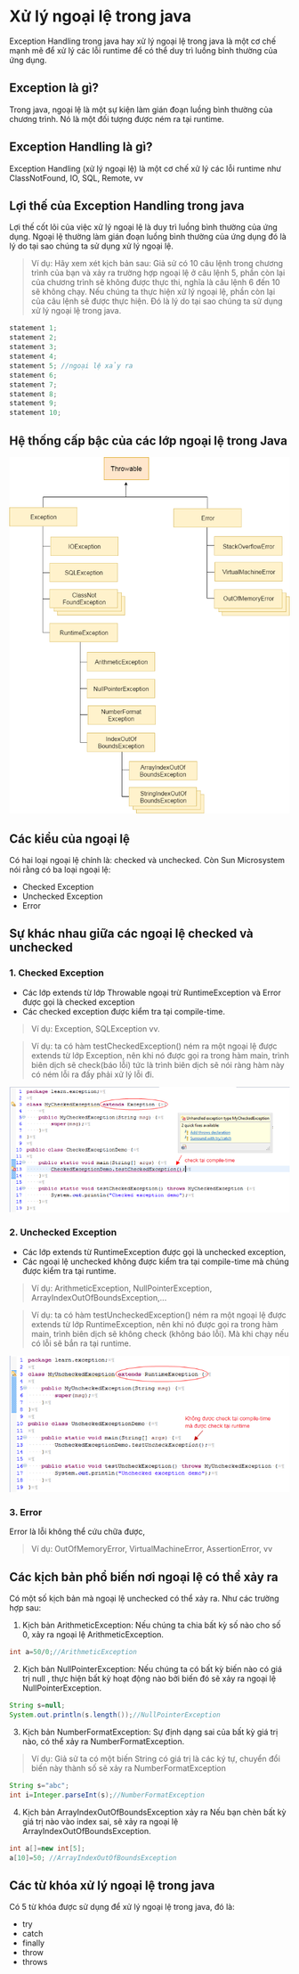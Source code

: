 # Xử lý ngoại lệ trong java
Exception Handling trong java hay xử lý ngoại lệ trong java là một cơ chế mạnh mẽ để xử lý các lỗi runtime để có thể duy trì luồng bình thường của ứng dụng.

## Exception là gì?
Trong java, ngoại lệ là một sự kiện làm gián đoạn luồng bình thường của chương trình. Nó là một đối tượng được ném ra tại runtime.

## Exception Handling là gì?
Exception Handling (xử lý ngoại lệ) là một cơ chế xử lý các lỗi runtime như ClassNotFound, IO, SQL, Remote, vv

## Lợi thế của Exception Handling trong java
Lợi thế cốt lõi của việc xử lý ngoại lệ là duy trì luồng bình thường của ứng dụng. Ngoại lệ thường làm gián đoạn luồng bình thường của ứng dụng đó là lý do tại sao chúng ta sử dụng xử lý ngoại lệ. 
> Ví dụ: Hãy xem xét kịch bản sau: Giả sử có 10 câu lệnh trong chương trình của bạn và xảy ra trường hợp ngoại lệ ở câu lệnh 5, phần còn lại của chương trình sẽ không được thực thi, nghĩa là câu lệnh 6 đến 10 sẽ không chạy. Nếu chúng ta thực hiện xử lý ngoại lệ, phần còn lại của câu lệnh sẽ được thực hiện. Đó là lý do tại sao chúng ta sử dụng xử lý ngoại lệ trong java.

```java
statement 1;
statement 2;
statement 3;
statement 4;
statement 5; //ngoại lệ xảy ra
statement 6;
statement 7;
statement 8;
statement 9;
statement 10;
```

## Hệ thống cấp bậc của các lớp ngoại lệ trong Java
![image-1](./image/exception-handling-trong-java.png)

## Các kiểu của ngoại lệ
Có hai loại ngoại lệ chính là: checked và unchecked. Còn Sun Microsystem nói rằng có ba loại ngoại lệ:
- Checked Exception
- Unchecked Exception
- Error

## Sự khác nhau giữa các ngoại lệ checked và unchecked
### 1. Checked Exception
- Các lớp extends từ lớp Throwable ngoại trừ RuntimeException và Error được gọi là checked exception
- Các checked exception được kiểm tra tại compile-time.
> Ví dụ: Exception, SQLException vv. 

> Ví dụ: ta có hàm testCheckedException() ném ra một ngoại lệ được extends từ lớp Exception, nên khi nó được gọi ra trong hàm main, trình biên dịch sẽ check(báo lỗi) tức là trình biên dịch sẽ nói ràng hàm này có ném lỗi ra đấy phải xử lý lỗi đi.

![image-2](./image/vi-du-checked-exception-trong-java.png)

### 2. Unchecked Exception
- Các lớp extends từ RuntimeException được gọi là unchecked exception, 
- Các ngoại lệ unchecked không được kiểm tra tại compile-time mà chúng được kiểm tra tại runtime.
> Ví dụ: ArithmeticException, NullPointerException, ArrayIndexOutOfBoundsException,... 

> Ví dụ: ta có hàm testUncheckedException() ném ra một ngoại lệ được extends từ lớp RuntimeException, nên khi nó được gọi ra trong hàm main, trình biên dịch sẽ không check (không báo lỗi). Mà khi chạy nếu có lỗi sẽ bắn ra tại runtime.

![image-3](./image/vi-du-unchecked-exception-trong-java.png)

### 3. Error
Error là lỗi không thể cứu chữa được, 
> Ví dụ: OutOfMemoryError, VirtualMachineError, AssertionError, vv

## Các kịch bản phổ biến nơi ngoại lệ có thể xảy ra
Có một số kịch bản mà ngoại lệ unchecked có thể xảy ra. Như các trường hợp sau:
1. Kịch bản ArithmeticException: Nếu chúng ta chia bất kỳ số nào cho số 0, xảy ra ngoại lệ ArithmeticException.
```java
int a=50/0;//ArithmeticException
```
2. Kịch bản NullPointerException: Nếu chúng ta có bất kỳ biến nào có giá trị null , thực hiện bất kỳ hoạt động nào bởi biến đó sẽ xảy ra ngoại lệ NullPointerException.

```java
String s=null;  
System.out.println(s.length());//NullPointerException
```
3. Kịch bản NumberFormatException: Sự định dạng sai của bất kỳ giá trị nào, có thể xảy ra NumberFormatException. 
> Ví dụ: Giả sử ta có một biến String có giá trị là các ký tự, chuyển đổi biến này thành số sẽ xảy ra NumberFormatException
```java
String s="abc";  
int i=Integer.parseInt(s);//NumberFormatException  
```
4. Kịch bản ArrayIndexOutOfBoundsException xảy ra
Nếu bạn chèn bất kỳ giá trị nào vào index sai, sẽ xảy ra ngoại lệ ArrayIndexOutOfBoundsException.
```java
int a[]=new int[5];  
a[10]=50; //ArrayIndexOutOfBoundsException  
```

## Các từ khóa xử lý ngoại lệ trong java
Có 5 từ khóa được sử dụng để xử lý ngoại lệ trong java, đó là:
- try
- catch
- finally
- throw
- throws


